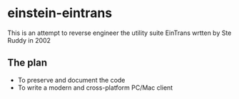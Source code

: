 # einstein-eintrans

This is an attempt to reverse engineer the utility suite EinTrans wrtten by Ste Ruddy in 2002

## The plan

- To preserve and document the code
- To write a modern and cross-platform PC/Mac client

